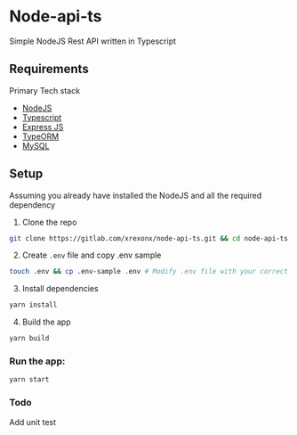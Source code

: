 # Node-api-ts
Simple NodeJS Rest API written in Typescript

## Requirements
Primary Tech stack
* [NodeJS](https://nodejs.org/en/)
* [Typescript](https://www.typescriptlang.org/)
* [Express JS](https://expressjs.com/)
* [TypeORM](https://typeorm.io/)
* [MySQL](https://www.mysql.com/)

## Setup
Assuming you already have installed the NodeJS and all the required dependency

1. Clone the repo
```bash
git clone https://gitlab.com/xrexonx/node-api-ts.git && cd node-api-ts
```

2. Create `.env` file and copy .env sample

```bash
touch .env && cp .env-sample .env # Modify .env file with your correct database credentials and desired Port
```

3. Install dependencies
```bash
yarn install
```

4. Build the app
```bash
yarn build
```

### Run the app:

```bash
yarn start
```

### Todo
Add unit test

